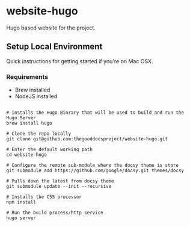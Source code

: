 # website-hugo

Hugo based website for the project.

## Setup Local Environment

Quick instructions for getting started if you're on Mac OSX.

### Requirements

- Brew installed
- NodeJS installed

```shell

# Installs the Hugo Binrary that will be used to build and run the Hugo Server
brew install hugo

# Clone the repo locally
git clone git@github.com:thegooddocsproject/website-hugo.git

# Enter the default working path
cd website-hugo

# Configure the remote sub-module where the docsy theme is store
git submodule add https://github.com/google/docsy.git themes/docsy

# Pulls down the latest from docsy theme
git submodule update --init --recursive

# Installs the CSS processor
npm install

# Run the build process/http service
hugo server
```

